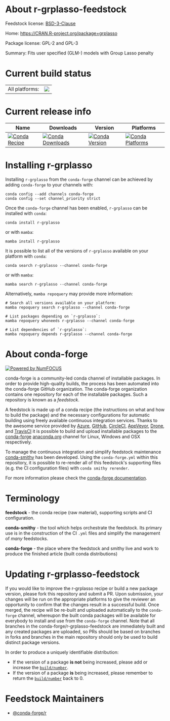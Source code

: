 About r-grplasso-feedstock
==========================

Feedstock license: [BSD-3-Clause](https://github.com/conda-forge/r-grplasso-feedstock/blob/main/LICENSE.txt)

Home: https://CRAN.R-project.org/package=grplasso

Package license: GPL-2 and GPL-3

Summary: Fits user specified (GLM-) models with Group Lasso penalty

Current build status
====================


<table><tr><td>All platforms:</td>
    <td>
      <a href="https://dev.azure.com/conda-forge/feedstock-builds/_build/latest?definitionId=1216&branchName=main">
        <img src="https://dev.azure.com/conda-forge/feedstock-builds/_apis/build/status/r-grplasso-feedstock?branchName=main">
      </a>
    </td>
  </tr>
</table>

Current release info
====================

| Name | Downloads | Version | Platforms |
| --- | --- | --- | --- |
| [![Conda Recipe](https://img.shields.io/badge/recipe-r--grplasso-green.svg)](https://anaconda.org/conda-forge/r-grplasso) | [![Conda Downloads](https://img.shields.io/conda/dn/conda-forge/r-grplasso.svg)](https://anaconda.org/conda-forge/r-grplasso) | [![Conda Version](https://img.shields.io/conda/vn/conda-forge/r-grplasso.svg)](https://anaconda.org/conda-forge/r-grplasso) | [![Conda Platforms](https://img.shields.io/conda/pn/conda-forge/r-grplasso.svg)](https://anaconda.org/conda-forge/r-grplasso) |

Installing r-grplasso
=====================

Installing `r-grplasso` from the `conda-forge` channel can be achieved by adding `conda-forge` to your channels with:

```
conda config --add channels conda-forge
conda config --set channel_priority strict
```

Once the `conda-forge` channel has been enabled, `r-grplasso` can be installed with `conda`:

```
conda install r-grplasso
```

or with `mamba`:

```
mamba install r-grplasso
```

It is possible to list all of the versions of `r-grplasso` available on your platform with `conda`:

```
conda search r-grplasso --channel conda-forge
```

or with `mamba`:

```
mamba search r-grplasso --channel conda-forge
```

Alternatively, `mamba repoquery` may provide more information:

```
# Search all versions available on your platform:
mamba repoquery search r-grplasso --channel conda-forge

# List packages depending on `r-grplasso`:
mamba repoquery whoneeds r-grplasso --channel conda-forge

# List dependencies of `r-grplasso`:
mamba repoquery depends r-grplasso --channel conda-forge
```


About conda-forge
=================

[![Powered by
NumFOCUS](https://img.shields.io/badge/powered%20by-NumFOCUS-orange.svg?style=flat&colorA=E1523D&colorB=007D8A)](https://numfocus.org)

conda-forge is a community-led conda channel of installable packages.
In order to provide high-quality builds, the process has been automated into the
conda-forge GitHub organization. The conda-forge organization contains one repository
for each of the installable packages. Such a repository is known as a *feedstock*.

A feedstock is made up of a conda recipe (the instructions on what and how to build
the package) and the necessary configurations for automatic building using freely
available continuous integration services. Thanks to the awesome service provided by
[Azure](https://azure.microsoft.com/en-us/services/devops/), [GitHub](https://github.com/),
[CircleCI](https://circleci.com/), [AppVeyor](https://www.appveyor.com/),
[Drone](https://cloud.drone.io/welcome), and [TravisCI](https://travis-ci.com/)
it is possible to build and upload installable packages to the
[conda-forge](https://anaconda.org/conda-forge) [anaconda.org](https://anaconda.org/)
channel for Linux, Windows and OSX respectively.

To manage the continuous integration and simplify feedstock maintenance
[conda-smithy](https://github.com/conda-forge/conda-smithy) has been developed.
Using the ``conda-forge.yml`` within this repository, it is possible to re-render all of
this feedstock's supporting files (e.g. the CI configuration files) with ``conda smithy rerender``.

For more information please check the [conda-forge documentation](https://conda-forge.org/docs/).

Terminology
===========

**feedstock** - the conda recipe (raw material), supporting scripts and CI configuration.

**conda-smithy** - the tool which helps orchestrate the feedstock.
                   Its primary use is in the construction of the CI ``.yml`` files
                   and simplify the management of *many* feedstocks.

**conda-forge** - the place where the feedstock and smithy live and work to
                  produce the finished article (built conda distributions)


Updating r-grplasso-feedstock
=============================

If you would like to improve the r-grplasso recipe or build a new
package version, please fork this repository and submit a PR. Upon submission,
your changes will be run on the appropriate platforms to give the reviewer an
opportunity to confirm that the changes result in a successful build. Once
merged, the recipe will be re-built and uploaded automatically to the
`conda-forge` channel, whereupon the built conda packages will be available for
everybody to install and use from the `conda-forge` channel.
Note that all branches in the conda-forge/r-grplasso-feedstock are
immediately built and any created packages are uploaded, so PRs should be based
on branches in forks and branches in the main repository should only be used to
build distinct package versions.

In order to produce a uniquely identifiable distribution:
 * If the version of a package **is not** being increased, please add or increase
   the [``build/number``](https://docs.conda.io/projects/conda-build/en/latest/resources/define-metadata.html#build-number-and-string).
 * If the version of a package **is** being increased, please remember to return
   the [``build/number``](https://docs.conda.io/projects/conda-build/en/latest/resources/define-metadata.html#build-number-and-string)
   back to 0.

Feedstock Maintainers
=====================

* [@conda-forge/r](https://github.com/conda-forge/r/)

